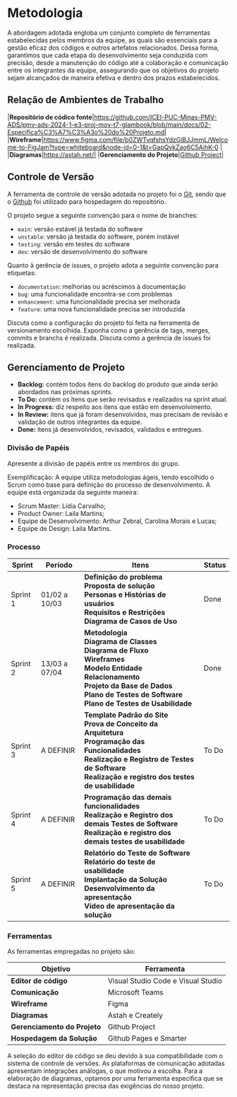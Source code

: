 
# Metodologia

A abordagem adotada engloba um conjunto completo de ferramentas estabelecidas pelos membros da equipe, as quais são essenciais para a gestão eficaz dos códigos e outros artefatos relacionados. Dessa forma, garantimos que cada etapa do desenvolvimento seja conduzida com precisão, desde a manutenção do código até a colaboração e comunicação entre os integrantes da equipe, assegurando que os objetivos do projeto sejam alcançados de maneira efetiva e dentro dos prazos estabelecidos.

## Relação de Ambientes de Trabalho

|**Repositório de códico fonte**|https://github.com/ICEI-PUC-Minas-PMV-ADS/pmv-ads-2024-1-e3-proj-mov-t7-glambook/blob/main/docs/02-Especifica%C3%A7%C3%A3o%20do%20Projeto.md|
|**Wireframe**|https://www.figma.com/file/b0ZWTvqfshsYdzGiBJJmmL/Welcome-to-FigJam?type=whiteboard&node-id=0-1&t=GapQvkZao6C5AihK-0 |
|**Diagramas**|https://astah.net/|
|**Gerenciamento do Projeto**|[Github Project](https://github.com/orgs/ICEI-PUC-Minas-PMV-ADS/projects/834)|

## Controle de Versão

A ferramenta de controle de versão adotada no projeto foi o
[Git](https://git-scm.com/), sendo que o [Github](https://github.com)
foi utilizado para hospedagem do repositório.

O projeto segue a seguinte convenção para o nome de branches:

- `main`: versão estável já testada do software
- `unstable`: versão já testada do software, porém instável
- `testing`: versão em testes do software
- `dev`: versão de desenvolvimento do software

Quanto à gerência de issues, o projeto adota a seguinte convenção para
etiquetas:

- `documentation`: melhorias ou acréscimos à documentação
- `bug`: uma funcionalidade encontra-se com problemas
- `enhancement`: uma funcionalidade precisa ser melhorada
- `feature`: uma nova funcionalidade precisa ser introduzida

Discuta como a configuração do projeto foi feita na ferramenta de versionamento escolhida. Exponha como a gerência de tags, merges, commits e branchs é realizada. Discuta como a gerência de issues foi realizada.

## Gerenciamento de Projeto

- **Backlog:** contém todos itens do backlog do produto que ainda serão abordados nas próximas sprints.
- **To Do:** contém os itens que serão revisados e realizados na sprint atual. 
- **In Progress:** diz respeito aos itens que estão em desenvolvimento.
- **In Review:** itens que já foram desenvolvidos, mas precisam de revisão e validação de outros integrantes da equipe.
- **Done:** itens já desenvolvidos, revisados, validados e entregues.

### Divisão de Papéis

Apresente a divisão de papéis entre os membros do grupo.

Exemplificação: A equipe utiliza metodologias ágeis, tendo escolhido o Scrum como base para definição do processo de desenvolvimento. A equipe está organizada da seguinte maneira:
- Scrum Master: Lídia Carvalho;
- Product Owner: Laila Martins;
- Equipe de Desenvolvimento: Arthur Zebral, Carolina Morais e Lucas;
- Equipe de Design: Laila Martins.

### Processo

| Sprint | Período  | Itens | Status |
|--------|-------------|---------------------------------------------|-----------|
|Sprint 1|01/02 a 10/03| **Definição do problema**<br> **Proposta de solução**<br> **Personas e Histórias de usuários**<br> **Requisitos e Restrições**<br> **Diagrama de Casos de Uso**| Done |
|Sprint 2|13/03 a 07/04| **Metodologia**<br> **Diagrama de Classes**<br> **Diagrama de Fluxo**<br> **Wireframes**<br> **Modelo Entidade Relacionamento**<br> **Projeto da Base de Dados**<br> **Plano de Testes de Software**<br> **Plano de Testes de Usabilidade**| Done |
|Sprint 3|A DEFINIR| **Template Padrão do Site**<br> **Prova de Conceito da Arquitetura**<br> **Programação das Funcionalidades**<br> **Realização e Registro de Testes de Software**<br> **Realização e registro dos testes de usabilidade** |To Do|
|Sprint 4|A DEFINIR| **Programação das demais funcionalidades**<br> **Realização e Registro dos demais Testes de Software**<br> **Realização e registro dos demais testes de usabilidade** | To Do |
|Sprint 5|A DEFINIR| **Relatório do Teste de Software**<br> **Relatório do teste de usabilidade**<br> **Implantação da Solução**<br> **Desenvolvimento da apresentação**<br> **Vídeo de apresentação da solução** | To Do |


### Ferramentas

As ferramentas empregadas no projeto são:

|Objetivo            | Ferramenta       |
|--------------------|------------------|
|**Editor de código**|Visual Studio Code e Visual Studio|
|**Comunicação**|Microsoft Teams|
|**Wireframe**|Figma |
|**Diagramas**|Astah e Creately|
|**Gerenciamento do Projeto**|Github Project|
|**Hospedagem da Solução**|Github Pages e Smarter |

A seleção do editor de código se deu devido à sua compatibilidade com o sistema de controle de versões. As plataformas de comunicação adotadas apresentam integrações análogas, o que motivou a escolha. Para a elaboração de diagramas, optamos por uma ferramenta específica que se destaca na representação precisa das exigências do nosso projeto.
